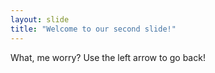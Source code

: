 ```yaml
---
layout: slide
title: "Welcome to our second slide!"
---
```

What, me worry?
Use the left arrow to go back!
